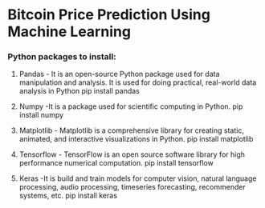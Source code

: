# Bitcoin Price Prediction Using Machine Learning

### Python packages to install:
1. Pandas - It is an open-source Python package used for data manipulation and analysis. It is used for doing practical, real-world data analysis in Python
pip install pandas

2. Numpy -It is a package used for scientific computing in Python.
pip install numpy

3. Matplotlib - Matplotlib is a comprehensive library for creating static, animated, and interactive visualizations in Python.
pip install matplotlib

4. Tensorflow - TensorFlow is an open source software library for high performance numerical computation.
pip install tensorflow

5. Keras -It is build and train models for computer vision, natural language processing, audio processing, timeseries forecasting, recommender systems, etc.
pip install keras

